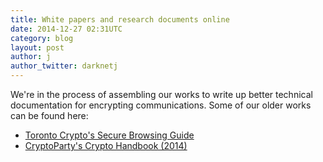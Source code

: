 ```yaml
---
title: White papers and research documents online
date: 2014-12-27 02:31UTC
category: blog
layout: post
author: j
author_twitter: darknetj
---
```


We're in the process of assembling our works
to write up better technical documentation
for encrypting communications. Some of our
older works can be found here:

* [Toronto Crypto's Secure Browsing Guide](https://torontocrypto.org/files/torontocrypto_secure_browsing_guide.pdf)
* [CryptoParty's Crypto Handbook (2014)](https://torontocrypto.org/files/cryptoparty_handbook.pdf)
